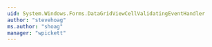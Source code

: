 ```yaml
---
uid: System.Windows.Forms.DataGridViewCellValidatingEventHandler
author: "stevehoag"
ms.author: "shoag"
manager: "wpickett"
---
```


